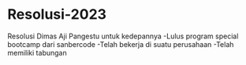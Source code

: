 # Resolusi-2023
Resolusi Dimas Aji Pangestu untuk kedepannya
-Lulus program special bootcamp dari sanbercode
-Telah bekerja di suatu perusahaan 
-Telah memiliki tabungan
